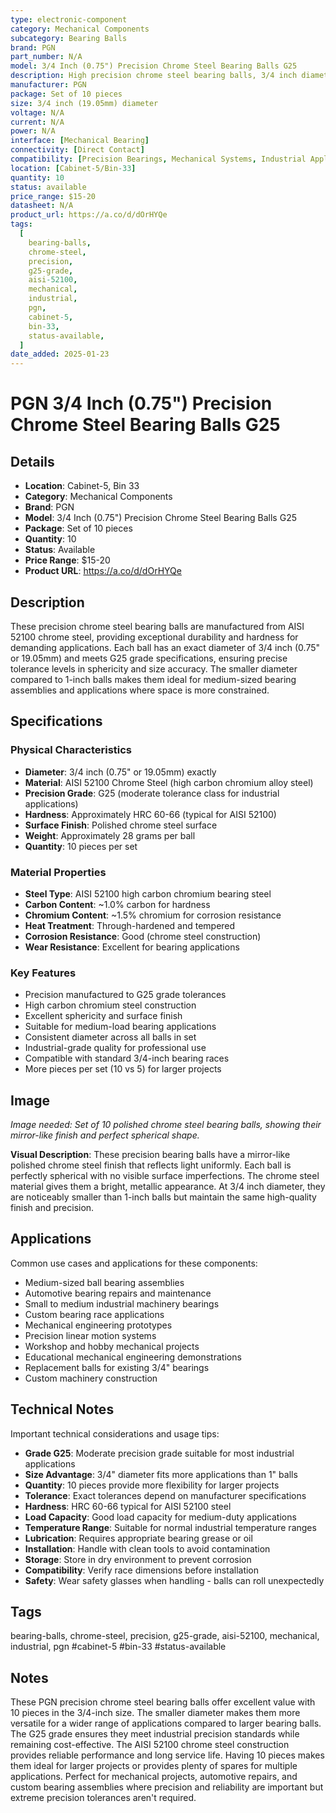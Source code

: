 ```yaml
---
type: electronic-component
category: Mechanical Components
subcategory: Bearing Balls
brand: PGN
part_number: N/A
model: 3/4 Inch (0.75") Precision Chrome Steel Bearing Balls G25
description: High precision chrome steel bearing balls, 3/4 inch diameter, G25 grade
manufacturer: PGN
package: Set of 10 pieces
size: 3/4 inch (19.05mm) diameter
voltage: N/A
current: N/A
power: N/A
interface: [Mechanical Bearing]
connectivity: [Direct Contact]
compatibility: [Precision Bearings, Mechanical Systems, Industrial Applications]
location: [Cabinet-5/Bin-33]
quantity: 10
status: available
price_range: $15-20
datasheet: N/A
product_url: https://a.co/d/dOrHYQe
tags:
  [
    bearing-balls,
    chrome-steel,
    precision,
    g25-grade,
    aisi-52100,
    mechanical,
    industrial,
    pgn,
    cabinet-5,
    bin-33,
    status-available,
  ]
date_added: 2025-01-23
---
```


# PGN 3/4 Inch (0.75") Precision Chrome Steel Bearing Balls G25

## Details

- **Location**: Cabinet-5, Bin 33
- **Category**: Mechanical Components
- **Brand**: PGN
- **Model**: 3/4 Inch (0.75") Precision Chrome Steel Bearing Balls G25
- **Package**: Set of 10 pieces
- **Quantity**: 10
- **Status**: Available
- **Price Range**: $15-20
- **Product URL**: https://a.co/d/dOrHYQe

## Description

These precision chrome steel bearing balls are manufactured from AISI 52100 chrome steel, providing exceptional durability and hardness for demanding applications. Each ball has an exact diameter of 3/4 inch (0.75" or 19.05mm) and meets G25 grade specifications, ensuring precise tolerance levels in sphericity and size accuracy. The smaller diameter compared to 1-inch balls makes them ideal for medium-sized bearing assemblies and applications where space is more constrained.

## Specifications

### Physical Characteristics

- **Diameter**: 3/4 inch (0.75" or 19.05mm) exactly
- **Material**: AISI 52100 Chrome Steel (high carbon chromium alloy steel)
- **Precision Grade**: G25 (moderate tolerance class for industrial applications)
- **Hardness**: Approximately HRC 60-66 (typical for AISI 52100)
- **Surface Finish**: Polished chrome steel surface
- **Weight**: Approximately 28 grams per ball
- **Quantity**: 10 pieces per set

### Material Properties

- **Steel Type**: AISI 52100 high carbon chromium bearing steel
- **Carbon Content**: ~1.0% carbon for hardness
- **Chromium Content**: ~1.5% chromium for corrosion resistance
- **Heat Treatment**: Through-hardened and tempered
- **Corrosion Resistance**: Good (chrome steel construction)
- **Wear Resistance**: Excellent for bearing applications

### Key Features

- Precision manufactured to G25 grade tolerances
- High carbon chromium steel construction
- Excellent sphericity and surface finish
- Suitable for medium-load bearing applications
- Consistent diameter across all balls in set
- Industrial-grade quality for professional use
- Compatible with standard 3/4-inch bearing races
- More pieces per set (10 vs 5) for larger projects

## Image

_Image needed: Set of 10 polished chrome steel bearing balls, showing their mirror-like finish and perfect spherical shape._

**Visual Description**: These precision bearing balls have a mirror-like polished chrome steel finish that reflects light uniformly. Each ball is perfectly spherical with no visible surface imperfections. The chrome steel material gives them a bright, metallic appearance. At 3/4 inch diameter, they are noticeably smaller than 1-inch balls but maintain the same high-quality finish and precision.

## Applications

Common use cases and applications for these components:

- Medium-sized ball bearing assemblies
- Automotive bearing repairs and maintenance
- Small to medium industrial machinery bearings
- Custom bearing race applications
- Mechanical engineering prototypes
- Precision linear motion systems
- Workshop and hobby mechanical projects
- Educational mechanical engineering demonstrations
- Replacement balls for existing 3/4" bearings
- Custom machinery construction

## Technical Notes

Important technical considerations and usage tips:

- **Grade G25**: Moderate precision grade suitable for most industrial applications
- **Size Advantage**: 3/4" diameter fits more applications than 1" balls
- **Quantity**: 10 pieces provide more flexibility for larger projects
- **Tolerance**: Exact tolerances depend on manufacturer specifications
- **Hardness**: HRC 60-66 typical for AISI 52100 steel
- **Load Capacity**: Good load capacity for medium-duty applications
- **Temperature Range**: Suitable for normal industrial temperature ranges
- **Lubrication**: Requires appropriate bearing grease or oil
- **Installation**: Handle with clean tools to avoid contamination
- **Storage**: Store in dry environment to prevent corrosion
- **Compatibility**: Verify race dimensions before installation
- **Safety**: Wear safety glasses when handling - balls can roll unexpectedly

## Tags

bearing-balls, chrome-steel, precision, g25-grade, aisi-52100, mechanical, industrial, pgn #cabinet-5 #bin-33 #status-available

## Notes

These PGN precision chrome steel bearing balls offer excellent value with 10 pieces in the 3/4-inch size. The smaller diameter makes them more versatile for a wider range of applications compared to larger bearing balls. The G25 grade ensures they meet industrial precision standards while remaining cost-effective. The AISI 52100 chrome steel construction provides reliable performance and long service life. Having 10 pieces makes them ideal for larger projects or provides plenty of spares for multiple applications. Perfect for mechanical projects, automotive repairs, and custom bearing assemblies where precision and reliability are important but extreme precision tolerances aren't required.
